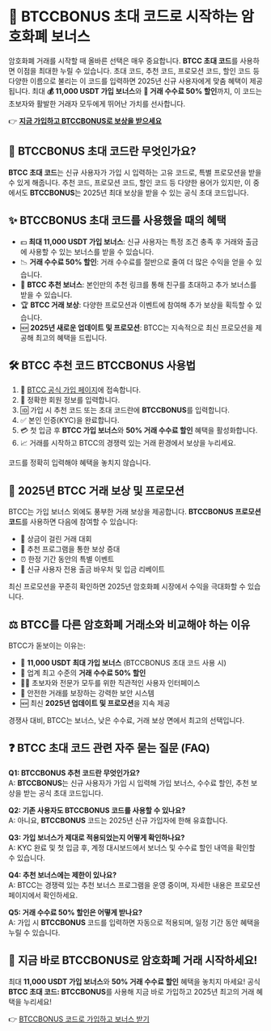 <h1>🚀 BTCCBONUS 초대 코드로 시작하는 암호화폐 보너스</h1>
<p>암호화폐 거래를 시작할 때 올바른 선택은 매우 중요합니다. <strong>BTCC 초대 코드</strong>를 사용하면 이점을 최대한 누릴 수 있습니다. 초대 코드, 추천 코드, 프로모션 코드, 할인 코드 등 다양한 이름으로 불리는 이 코드를 입력하면 2025년 신규 사용자에게 맞춤 혜택이 제공됩니다. 최대 <strong>💰 11,000 USDT 가입 보너스</strong>와 <strong>🤑 거래 수수료 50% 할인</strong>까지, 이 코드는 초보자와 활발한 거래자 모두에게 뛰어난 가치를 선사합니다.</p>
<p>👉 <a href="https://www.btcc.com/en-US/register?inviteCode=BTCCBONUS&utm_source=kol&kol_link=9303" target="_blank"><strong>지금 가입하고 BTCCBONUS로 보상을 받으세요</strong></a></p>
<img src="https://images.mirror-media.xyz/publication-images/LbvA6LHo4pm55z_KP9L_T.png?height=960&amp;width=1920" decoding="async" data-nimg="fill" class="css-xah9so" style="position: absolute; inset: 0px; box-sizing: border-box; padding: 0px; border: none; margin: auto; display: block; width: 0px; height: 0px; min-width: 100%; max-width: 100%; min-height: 100%; max-height: 100%;">
<h2>🎯 BTCCBONUS 초대 코드란 무엇인가요?</h2>
<p><strong>BTCC 초대 코드</strong>는 신규 사용자가 가입 시 입력하는 고유 코드로, 특별 프로모션을 받을 수 있게 해줍니다. 추천 코드, 프로모션 코드, 할인 코드 등 다양한 용어가 있지만, 이 중에서도 <strong>BTCCBONUS</strong>는 2025년 최대 보상을 받을 수 있는 공식 초대 코드입니다.</p>

<h2>✨ BTCCBONUS 초대 코드를 사용했을 때의 혜택</h2>
<ul>
<li>💵 <strong>최대 11,000 USDT 가입 보너스</strong>: 신규 사용자는 특정 조건 충족 후 거래와 출금에 사용할 수 있는 보너스를 받을 수 있습니다.</li>
<li>📉 <strong>거래 수수료 50% 할인</strong>: 거래 수수료를 절반으로 줄여 더 많은 수익을 얻을 수 있습니다.</li>
<li>🤝 <strong>BTCC 추천 보너스</strong>: 본인만의 추천 링크를 통해 친구를 초대하고 추가 보너스를 받을 수 있습니다.</li>
<li>🏆 <strong>BTCC 거래 보상</strong>: 다양한 프로모션과 이벤트에 참여해 추가 보상을 획득할 수 있습니다.</li>
<li>🆕 <strong>2025년 새로운 업데이트 및 프로모션</strong>: BTCC는 지속적으로 최신 프로모션을 제공해 최고의 혜택을 드립니다.</li>
</ul>

<h2>🛠️ BTCC 추천 코드 BTCCBONUS 사용법</h2>
<ol>
<li>🔗 <a href="https://www.btcc.com/en-US/register?inviteCode=BTCCBONUS&utm_source=kol&kol_link=9303" target="_blank" rel="noopener noreferrer">BTCC 공식 가입 페이지</a>에 접속합니다.</li>
<li>📝 정확한 회원 정보를 입력합니다.</li>
<li>🆔 가입 시 추천 코드 또는 초대 코드란에 <strong>BTCCBONUS</strong>를 입력합니다.</li>
<li>✅ 본인 인증(KYC)을 완료합니다.</li>
<li>💳 첫 입금 후 <strong>BTCC 가입 보너스</strong>와 <strong>50% 거래 수수료 할인</strong> 혜택을 활성화합니다.</li>
<li>📈 거래를 시작하고 BTCC의 경쟁력 있는 거래 환경에서 보상을 누리세요.</li>
</ol>
<p>코드를 정확히 입력해야 혜택을 놓치지 않습니다.</p>

<h2>🎁 2025년 BTCC 거래 보상 및 프로모션</h2>
<p>BTCC는 가입 보너스 외에도 풍부한 거래 보상을 제공합니다. <strong>BTCCBONUS 프로모션 코드</strong>를 사용하면 다음에 참여할 수 있습니다:</p>
<ul>
<li>🏅 상금이 걸린 거래 대회</li>
<li>👥 추천 프로그램을 통한 보상 증대</li>
<li>⏰ 한정 기간 동안의 특별 이벤트</li>
<li>🎫 신규 사용자 전용 출금 바우처 및 입금 리베이트</li>
</ul>
<p>최신 프로모션을 꾸준히 확인하면 2025년 암호화폐 시장에서 수익을 극대화할 수 있습니다.</p>

<h2>⚖️ BTCC를 다른 암호화폐 거래소와 비교해야 하는 이유</h2>
<p>BTCC가 돋보이는 이유는:</p>
<ul>
<li>🎉 <strong>11,000 USDT 최대 가입 보너스</strong> (BTCCBONUS 초대 코드 사용 시)</li>
<li>💸 업계 최고 수준의 <strong>거래 수수료 50% 할인</strong></li>
<li>👨‍💻 초보자와 전문가 모두를 위한 직관적인 사용자 인터페이스</li>
<li>🔐 안전한 거래를 보장하는 강력한 보안 시스템</li>
<li>🆕 최신 <strong>2025년 업데이트 및 프로모션</strong>을 지속 제공</li>
</ul>
<p>경쟁사 대비, BTCC는 보너스, 낮은 수수료, 거래 보상 면에서 최고의 선택입니다.</p>

<h2>❓ BTCC 초대 코드 관련 자주 묻는 질문 (FAQ)</h2>
<p><strong>Q1: BTCCBONUS 추천 코드란 무엇인가요?</strong><br>
A: <strong>BTCCBONUS</strong>는 신규 사용자가 가입 시 입력해 가입 보너스, 수수료 할인, 추천 보상을 받는 공식 초대 코드입니다.</p>
<p><strong>Q2: 기존 사용자도 BTCCBONUS 코드를 사용할 수 있나요?</strong><br>
A: 아니요, <strong>BTCCBONUS</strong> 코드는 2025년 신규 가입자에 한해 유효합니다.</p>
<p><strong>Q3: 가입 보너스가 제대로 적용되었는지 어떻게 확인하나요?</strong><br>
A: KYC 완료 및 첫 입금 후, 계정 대시보드에서 보너스 및 수수료 할인 내역을 확인할 수 있습니다.</p>
<p><strong>Q4: 추천 보너스에는 제한이 있나요?</strong><br>
A: BTCC는 경쟁력 있는 추천 보너스 프로그램을 운영 중이며, 자세한 내용은 프로모션 페이지에서 확인하세요.</p>
<p><strong>Q5: 거래 수수료 50% 할인은 어떻게 받나요?</strong><br>
A: 가입 시 <strong>BTCCBONUS</strong> 코드를 입력하면 자동으로 적용되며, 일정 기간 동안 혜택을 누릴 수 있습니다.</p>

<h2>🎉 지금 바로 BTCCBONUS로 암호화폐 거래 시작하세요!</h2>
<p>최대 <strong>11,000 USDT 가입 보너스</strong>와 <strong>50% 거래 수수료 할인</strong> 혜택을 놓치지 마세요! 공식 <strong>BTCC 초대 코드: BTCCBONUS</strong>를 사용해 지금 바로 가입하고 2025년 최고의 거래 혜택을 누리세요!</p>
<p>👉 <a href="https://www.btcc.com/en-US/register?inviteCode=BTCCBONUS&utm_source=kol&kol_link=9303" target="_blank" rel="noopener noreferrer">BTCCBONUS 코드로 가입하고 보너스 받기</a></p>
